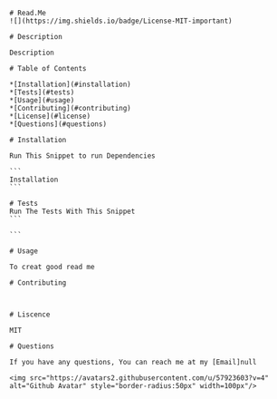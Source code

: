 
    # Read.Me 
    ![](https://img.shields.io/badge/License-MIT-important)

    # Description

    Description
    
    # Table of Contents

    *[Installation](#installation)
    *[Tests](#tests)
    *[Usage](#usage)
    *[Contributing](#contributing)
    *[License](#license)
    *[Questions](#questions)

    # Installation

    Run This Snippet to run Dependencies

    ```
    Installation
    ```
    
    # Tests
    Run The Tests With This Snippet
    ```
    
    ```

    # Usage 

    To creat good read me

    # Contributing

    

    # Liscence

    MIT

    # Questions

    If you have any questions, You can reach me at my [Email]null

    <img src="https://avatars2.githubusercontent.com/u/57923603?v=4" alt="Github Avatar" style="border-radius:50px" width=100px"/>

    